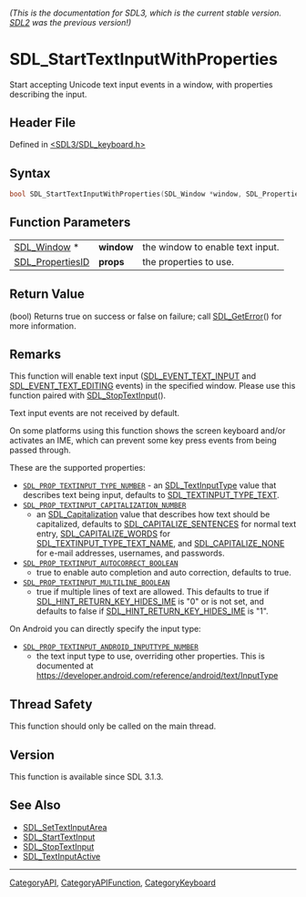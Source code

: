 ###### (This is the documentation for SDL3, which is the current stable version. [SDL2](https://wiki.libsdl.org/SDL2/) was the previous version!)
# SDL_StartTextInputWithProperties

Start accepting Unicode text input events in a window, with properties describing the input.

## Header File

Defined in [<SDL3/SDL_keyboard.h>](https://github.com/libsdl-org/SDL/blob/main/include/SDL3/SDL_keyboard.h)

## Syntax

```c
bool SDL_StartTextInputWithProperties(SDL_Window *window, SDL_PropertiesID props);
```

## Function Parameters

|                                      |            |                                  |
| ------------------------------------ | ---------- | -------------------------------- |
| [SDL_Window](SDL_Window) *           | **window** | the window to enable text input. |
| [SDL_PropertiesID](SDL_PropertiesID) | **props**  | the properties to use.           |

## Return Value

(bool) Returns true on success or false on failure; call
[SDL_GetError](SDL_GetError)() for more information.

## Remarks

This function will enable text input
([SDL_EVENT_TEXT_INPUT](SDL_EVENT_TEXT_INPUT) and
[SDL_EVENT_TEXT_EDITING](SDL_EVENT_TEXT_EDITING) events) in the specified
window. Please use this function paired with
[SDL_StopTextInput](SDL_StopTextInput)().

Text input events are not received by default.

On some platforms using this function shows the screen keyboard and/or
activates an IME, which can prevent some key press events from being passed
through.

These are the supported properties:

- [`SDL_PROP_TEXTINPUT_TYPE_NUMBER`](SDL_PROP_TEXTINPUT_TYPE_NUMBER) - an
  [SDL_TextInputType](SDL_TextInputType) value that describes text being
  input, defaults to [SDL_TEXTINPUT_TYPE_TEXT](SDL_TEXTINPUT_TYPE_TEXT).
- [`SDL_PROP_TEXTINPUT_CAPITALIZATION_NUMBER`](SDL_PROP_TEXTINPUT_CAPITALIZATION_NUMBER)
  - an [SDL_Capitalization](SDL_Capitalization) value that describes how
  text should be capitalized, defaults to
  [SDL_CAPITALIZE_SENTENCES](SDL_CAPITALIZE_SENTENCES) for normal text
  entry, [SDL_CAPITALIZE_WORDS](SDL_CAPITALIZE_WORDS) for
  [SDL_TEXTINPUT_TYPE_TEXT_NAME](SDL_TEXTINPUT_TYPE_TEXT_NAME), and
  [SDL_CAPITALIZE_NONE](SDL_CAPITALIZE_NONE) for e-mail addresses,
  usernames, and passwords.
- [`SDL_PROP_TEXTINPUT_AUTOCORRECT_BOOLEAN`](SDL_PROP_TEXTINPUT_AUTOCORRECT_BOOLEAN)
  - true to enable auto completion and auto correction, defaults to true.
- [`SDL_PROP_TEXTINPUT_MULTILINE_BOOLEAN`](SDL_PROP_TEXTINPUT_MULTILINE_BOOLEAN)
  - true if multiple lines of text are allowed. This defaults to true if
  [SDL_HINT_RETURN_KEY_HIDES_IME](SDL_HINT_RETURN_KEY_HIDES_IME) is "0" or
  is not set, and defaults to false if
  [SDL_HINT_RETURN_KEY_HIDES_IME](SDL_HINT_RETURN_KEY_HIDES_IME) is "1".

On Android you can directly specify the input type:

- [`SDL_PROP_TEXTINPUT_ANDROID_INPUTTYPE_NUMBER`](SDL_PROP_TEXTINPUT_ANDROID_INPUTTYPE_NUMBER)
  - the text input type to use, overriding other properties. This is
  documented at
  https://developer.android.com/reference/android/text/InputType

## Thread Safety

This function should only be called on the main thread.

## Version

This function is available since SDL 3.1.3.

## See Also

- [SDL_SetTextInputArea](SDL_SetTextInputArea)
- [SDL_StartTextInput](SDL_StartTextInput)
- [SDL_StopTextInput](SDL_StopTextInput)
- [SDL_TextInputActive](SDL_TextInputActive)

----
[CategoryAPI](CategoryAPI), [CategoryAPIFunction](CategoryAPIFunction), [CategoryKeyboard](CategoryKeyboard)

